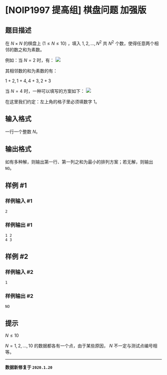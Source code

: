 # [NOIP1997 提高组] 棋盘问题 加强版

## 题目描述

在 $N \times N$ 的棋盘上 $(1≤N≤10)$ ，填入 $1,2,…,N^2$ 共 $N^2$ 个数，使得任意两个相邻的数之和为素数。

例如：当 $N=2$ 时，有： ![](https://cdn.luogu.com.cn/upload/pic/317.png)

其相邻数的和为素数的有：

$1+2,1+4,4+3,2+3$

当 $N=4$ 时，一种可以填写的方案如下： ![](https://cdn.luogu.com.cn/upload/pic/316.png)

在这里我们约定：左上角的格子里必须填数字 $1$。




## 输入格式

一行一个整数 $N$。

## 输出格式

如有多种解，则输出第一行、第一列之和为最小的排列方案；若无解，则输出 `NO`。

## 样例 #1

### 样例输入 #1
```
2
```

### 样例输出 #1

```
1 2
4 3
```

## 样例 #2

### 样例输入 #2
```
1
```

### 样例输出 #2

```
NO
```

## 提示

$N\leq10$

 $N=1,2,...,10$ 的数据都各有一个点，由于某些原因， $N$ 不一定与测试点编号相等。

----

**数据新修复于 `2020.1.20`**
